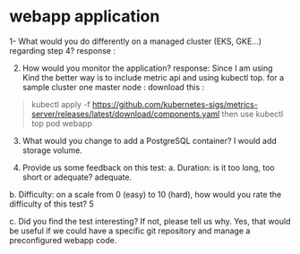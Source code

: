 # webapp application 


1- What would you do differently on a managed cluster (EKS, GKE...) regarding step 4?
response : 

2. How would you monitor the application?
response: 
Since I am using Kind the better way is to include metric api and using kubectl top. 
for a sample cluster one master node : 
download this :
> kubectl apply -f https://github.com/kubernetes-sigs/metrics-server/releases/latest/download/components.yaml
then use kubectl top pod webapp

3. What would you change to add a PostgreSQL container?
I would add storage volume. 

4. Provide us some feedback on this test:
a. Duration: is it too long, too short or adequate? adequate.

b. Difficulty: on a scale from 0 (easy) to 10 (hard), how would you rate the difficulty
of this test?  5

c. Did you find the test interesting? If not, please tell us why.
  Yes, that would be useful if we could have a specific git repository and manage a preconfigured webapp code. 
